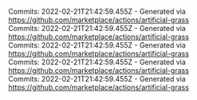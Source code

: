 Commits: 2022-02-21T21:42:59.455Z - Generated via https://github.com/marketplace/actions/artificial-grass
<br>
Commits: 2022-02-21T21:42:59.455Z - Generated via https://github.com/marketplace/actions/artificial-grass
<br>
Commits: 2022-02-21T21:42:59.455Z - Generated via https://github.com/marketplace/actions/artificial-grass
<br>
Commits: 2022-02-21T21:42:59.455Z - Generated via https://github.com/marketplace/actions/artificial-grass
<br>
Commits: 2022-02-21T21:42:59.455Z - Generated via https://github.com/marketplace/actions/artificial-grass
<br>
